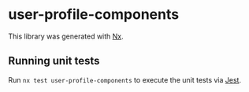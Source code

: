 # user-profile-components

This library was generated with [Nx](https://nx.dev).

## Running unit tests

Run `nx test user-profile-components` to execute the unit tests via [Jest](https://jestjs.io).
